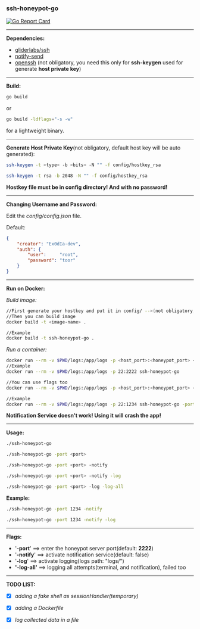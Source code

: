 ### ssh-honeypot-go

[![Go Report Card](https://goreportcard.com/badge/github.com/Ex0dIa-dev/ssh-honeypot-go)](https://goreportcard.com/report/github.com/Ex0dIa-dev/ssh-honeypot-go)
*****

**Dependencies:**

- [gliderlabs/ssh](https://github.com/gliderlabs/ssh)
- [notify-send](https://man.cx/notify-send)
- [openssh](https://www.openssh.com/) (not obligatory, you need this only for **ssh-keygen** used for generate **host private key**)

****

**Build:**

```bash
go build
```

or 

```bash
go build -ldflags="-s -w"
```

for a lightweight binary.

****

**Generate Host Private Key**(not obligatory, default host key will be auto generated):

```bash
ssh-keygen -t <type> -b <bits> -N "" -f config/hostkey_rsa
```

```bash
ssh-keygen -t rsa -b 2048 -N "" -f config/hostkey_rsa
```

**Hostkey file must be in config directory! And with no password!**

****

**Changing Username and Password:**

Edit the *config/config.json* file.

Default:

```json
{
	"creator": "Ex0dIa-dev",
	"auth": {
		"user":     "root",
		"password": "toor"
	}
}
```

****

**Run on Docker:**

*Build image:*

```bash
//First generate your hostkey and put it in config/ -->(not obligatory,will be auto-generated)
//Then you can build image
docker build -t <image-name> .

//Example
docker build -t ssh-honeypot-go .
```

*Run a container:*

```bash
docker run --rm -v $PWD/logs:/app/logs -p <host_port>:<honeypot_port> <image_name>
//Example
docker run --rm -v $PWD/logs:/app/logs -p 22:2222 ssh-honeypot-go

//You can use flags too
docker run --rm -v $PWD/logs:/app/logs -p <host_port>:<honeypot_port> <image_name> -port <honeypot_port> -log

//Example
docker run --rm -v $PWD/logs:/app/logs -p 22:1234 ssh-honeypot-go -port 1234 -log
```

**Notification Service doesn't work! Using it will crash the app!**

****

**Usage:**

```bash
./ssh-honeypot-go
```

```bash
./ssh-honeypot-go -port <port>
```

```bash
./ssh-honeypot-go -port <port> -notify
```

```bash
./ssh-honeypot-go -port <port> -notify -log
```

```bash
./ssh-honeypot-go -port <port> -log -log-all
```

**Example:**

```bash
./ssh-honeypot-go -port 1234 -notify
```

```bash
./ssh-honeypot-go -port 1234 -notify -log
```

****

**Flags:**

- '**-port**' ==> enter the honeypot server port(default: **2222**)
- '**-notify**' ==> activate notification service(default: false)
- '**-log**' ==> activate logging(logs path: "logs/")
- **'-log-all'** ==> logging all attempts(terminal, and notification), failed too

****

**TODO LIST:**

- [x] *adding a fake shell as sessionHandler(temporary)*
- [x] *adding a Dockerfile*
- [x] *log collected data in a file*

